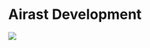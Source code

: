 # Airast Development

<img src="https://img.shields.io/badge/Copyright Complaints-complaints%5Bat%5Dblinkor(dot)net-yellowgreen">
